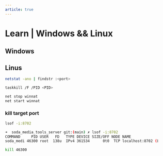 ```yaml
---
article: true
---
```


# Learn | Windows && Linux

## Windows

## Linus

```bash
netstat -ano | findstr :<port>
```

```bash
taskkill /F /PID <PID>
```

```bash
net stop winnat
net start winnat
```

### kill target port

```bash
lsof -i:8702
```

```bash
➜  soda_media_tools_server git:(main) ✗ lsof -i:8702
COMMAND     PID USER   FD   TYPE DEVICE SIZE/OFF NODE NAME
soda_medi 46300 root  138u  IPv4 361534      0t0  TCP localhost:8702 (LISTEN) 
```

```bash
kill 46300
```
